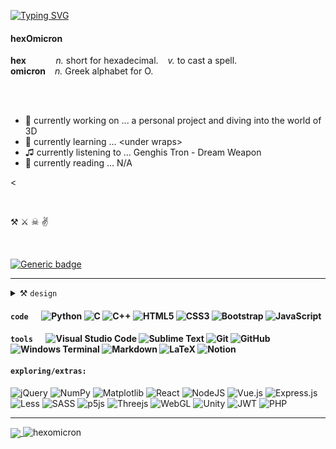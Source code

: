 
<a href="https://git.io/typing-svg"><img src="https://readme-typing-svg.demolab.com?font=Fira+Code&pause=1500&color=7FFFD4&vCenter=true&width=435&lines=Hello+there!+; ..%20.----.%20--%20/%20.-..%20.- --.." alt="Typing SVG" /></a>




<!--  வணக்கம்  नमस्ते  Salut! -->

<!-- **hexomicron/hexOmicron** is a ✨ _special_ ✨ repository because its `README.md` (this file) appears on your GitHub profile. 6CF792 -->

#### hexOmicron
 
 **hex** &ensp;  &ensp;  &ensp;  &ensp; _n._ short for hexadecimal. &ensp; _v._ to cast a spell.
<br>
 **omicron**  &ensp; _n._ Greek alphabet for O. 

<br>
<br>
    
- 🔭   currently working on ... a personal project and diving into the world of 3D
- 🌱  currently learning ... \<under wraps\>
- ♫   currently listening to ... Genghis Tron - Dream Weapon
- 📖  currently reading ... N/A

<

   
<br>

⚒ ⚔ ☠	✌


<br>

[![Generic badge](https://img.shields.io/badge/status-active-7FFFD4.svg)](https://shields.io/)

---

<!--
[![My Skills](https://skillicons.dev/icons?i=figma,blender,ai,ps,vscode,c,cpp,py,js,html,css,bootstrap,git,latex,md&perline=15&theme=dark)](https://skillicons.dev)
-->


<!-- copy  ----  ![Adobe Photoshop](https://img.shields.io/badge/adobe%20photoshop-%2331A8FF.svg?style=for-the-badge&logo=adobe%20photoshop&logoColor=white) ![Blender](https://img.shields.io/badge/blender-%23F5792A.svg?style=for-the-badge&logo=blender&logoColor=white) ![Adobe Illustrator](https://img.shields.io/badge/adobe%20illustrator-%23FF9A00.svg?style=for-the-badge&logo=adobe%20illustrator&logoColor=white) ![Figma](https://img.shields.io/badge/figma-%23F24E1E.svg?style=for-the-badge&logo=figma&logoColor=white) ---->






<details> <summary> ⚒ <code>design</code> </summary>  &ensp;&ensp; ![Adobe Photoshop](https://img.shields.io/badge/adobe%20photoshop-%2331A8FF.svg?style=for-the-badge&logo=adobe%20photoshop&logoColor=white") ![Blender](https://img.shields.io/badge/blender-%23F5792A.svg?style=for-the-badge&logo=blender&logoColor=white) ![Adobe Illustrator](https://img.shields.io/badge/adobe%20illustrator-%23FF9A00.svg?style=for-the-badge&logo=adobe%20illustrator&logoColor=white) ![Figma](https://img.shields.io/badge/figma-%23F24E1E.svg?style=for-the-badge&logo=figma&logoColor=white)
</details>
 
 
#### `code` &ensp;&ensp; ![Python](https://img.shields.io/badge/python-3670A0?style=for-the-badge&logo=python&logoColor=ffdd54) ![C](https://img.shields.io/badge/c-%2300599C.svg?style=for-the-badge&logo=c&logoColor=white) ![C++](https://img.shields.io/badge/c++-%2300599C.svg?style=for-the-badge&logo=c%2B%2B&logoColor=white) ![HTML5](https://img.shields.io/badge/html5-%23E34F26.svg?style=for-the-badge&logo=html5&logoColor=white) ![CSS3](https://img.shields.io/badge/css3-%231572B6.svg?style=for-the-badge&logo=css3&logoColor=white) ![Bootstrap](https://img.shields.io/badge/bootstrap-%23563D7C.svg?style=for-the-badge&logo=bootstrap&logoColor=white) ![JavaScript](https://img.shields.io/badge/javascript-%23323330.svg?style=for-the-badge&logo=javascript&logoColor=%23F7DF1E)



#### `tools` &ensp;&ensp; ![Visual Studio Code](https://img.shields.io/badge/Visual%20Studio%20Code-0078d7.svg?style=for-the-badge&logo=visual-studio-code&logoColor=white) ![Sublime Text](https://img.shields.io/badge/sublime_text-%23575757.svg?style=for-the-badge&logo=sublime-text&logoColor=important) ![Git](https://img.shields.io/badge/git-%23F05033.svg?style=for-the-badge&logo=git&logoColor=white) ![GitHub](https://img.shields.io/badge/github-%23121011.svg?style=for-the-badge&logo=github&logoColor=white) ![Windows Terminal](https://img.shields.io/badge/Windows%20Terminal-%234D4D4D.svg?style=for-the-badge&logo=windows-terminal&logoColor=white) ![Markdown](https://img.shields.io/badge/markdown-%23000000.svg?style=for-the-badge&logo=markdown&logoColor=white) ![LaTeX](https://img.shields.io/badge/latex-%23008080.svg?style=for-the-badge&logo=latex&logoColor=white) ![Notion](https://img.shields.io/badge/Notion-%23000000.svg?style=for-the-badge&logo=notion&logoColor=white) 


#### `exploring/extras:` <br> 
![jQuery](https://img.shields.io/badge/jquery-%230769AD.svg?style=for-the-badge&logo=jquery&logoColor=white)
![NumPy](https://img.shields.io/badge/numpy-%23013243.svg?style=for-the-badge&logo=numpy&logoColor=white) 
![Matplotlib](https://img.shields.io/badge/Matplotlib-%23ffffff.svg?style=for-the-badge&logo=Matplotlib&logoColor=black)
![React](https://img.shields.io/badge/react-%2320232a.svg?style=for-the-badge&logo=react&logoColor=%2361DAFB)
![NodeJS](https://img.shields.io/badge/node.js-6DA55F?style=for-the-badge&logo=node.js&logoColor=white)
![Vue.js](https://img.shields.io/badge/vuejs-%2335495e.svg?style=for-the-badge&logo=vuedotjs&logoColor=%234FC08D)
![Express.js](https://img.shields.io/badge/express.js-%23404d59.svg?style=for-the-badge&logo=express&logoColor=%2361DAFB)
![Less](https://img.shields.io/badge/less-2B4C80?style=for-the-badge&logo=less&logoColor=white)
![SASS](https://img.shields.io/badge/SASS-hotpink.svg?style=for-the-badge&logo=SASS&logoColor=white)
![p5js](https://img.shields.io/badge/p5.js-ED225D?style=for-the-badge&logo=p5.js&logoColor=FFFFFF)
![Threejs](https://img.shields.io/badge/threejs-black?style=for-the-badge&logo=three.js&logoColor=white)
![WebGL](https://img.shields.io/badge/WebGL-990000?logo=webgl&logoColor=white&style=for-the-badge)
![Unity](https://img.shields.io/badge/unity-%23000000.svg?style=for-the-badge&logo=unity&logoColor=white)
![JWT](https://img.shields.io/badge/JWT-black?style=for-the-badge&logo=JSON%20web%20tokens)
![PHP](https://img.shields.io/badge/php-%23777BB4.svg?style=for-the-badge&logo=php&logoColor=white)



<!---
![header](https://capsule-render.vercel.app/api?type=transparent&color=7fffd4&height=300&section=header&text=hexomicron%20&animation=fadeIn&fontColor=7fffd4&fontSize=48)

&color=0:7fffd4,100:a82da8 ---->

---


<a href="(https://github.com/anuraghazra/github-readme-stats">
  <img align="center" src="https://github-readme-stats.vercel.app/api?username=hexomicron&count_private=true&show_icons=true&theme=high-contrast&title_color=B6F8E2&text_color=476969&icon_color=7FFFD4&bg_color=000000&hide_border=true&include_all_commits=true&custom_title=hexomicron%27s%20stats&hide=stars"/>
</a>

 <img src="https://komarev.com/ghpvc/?username=hexomicron&label=Profile%20views&color=476969&style=flat" alt="hexomicron" /> 

<!--
<a href="https://github.com/anuraghazra/github-readme-stats">
  <img align="center" src="https://github-readme-stats.vercel.app/api/top-langs/?username=hexomicron&layout=compact&custom_title=i%20code%20with%0A&show_icon=true&theme=high-contrast&title_color=b6f8e2&text_color=476969&icon_color=7fffd4&bg_color=000000&hide_border=true" />
</a>
 --->

<!---


[![stuff I code with](https://github-readme-stats.vercel.app/api/top-langs/?username=hexomicron&layout=compact&custom_title=i%20code%20with%0A&show_icon=true&theme=high-contrast&title_color=b6f8e2&text_color=476969&icon_color=7fffd4&bg_color=000000&hide_border=true)](https://github.com/anuraghazra/github-readme-stats) 



[![hexomicron's stats](https://github-readme-stats.vercel.app/api?username=hexomicron&count_private=true&show_icons=true&theme=high-contrast&title_color=b6f8e2&text_color=476969&icon_color=7fffd4&bg_color=000000&hide_border=true&include_all_commits=true&custom_title=hexomicron%27s%20stats)](https://github.com/anuraghazra/github-readme-stats)


--->

<!---
<a href="https://github.com/hexomicron/open-cs-course">
  <img align="center" src="https://github-readme-stats.vercel.app/api/pin/?username=hexomicron&repo=open-cs-course" />
</a> --->
